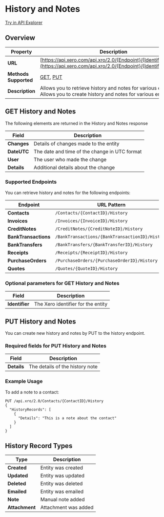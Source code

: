 # History and Notes

[Try in API Explorer](https://api-explorer.xero.com/accounting/historyandnotes)

## Overview

| Property | Description |
|----------|-------------|
| **URL** | [https://api.xero.com/api.xro/2.0/{Endpoint}/{Identifier}/History](https://api.xero.com/api.xro/2.0/{Endpoint}/{Identifier}/History) |
| **Methods Supported** | [GET](#get-historyandnotes), [PUT](#put-historyandnotes) |
| **Description** | Allows you to retrieve history and notes for various entities<br/>Allows you to create history and notes for various entities |

## GET History and Notes

The following elements are returned in the History and Notes response

| Field | Description |
|-------|-------------|
| **Changes** | Details of changes made to the entity |
| **DateUTC** | The date and time of the change in UTC format |
| **User** | The user who made the change |
| **Details** | Additional details about the change |

### Supported Endpoints

You can retrieve history and notes for the following endpoints:

| Endpoint | URL Pattern |
|----------|-------------|
| **Contacts** | `/Contacts/{ContactID}/History` |
| **Invoices** | `/Invoices/{InvoiceID}/History` |
| **CreditNotes** | `/CreditNotes/{CreditNoteID}/History` |
| **BankTransactions** | `/BankTransactions/{BankTransactionID}/History` |
| **BankTransfers** | `/BankTransfers/{BankTransferID}/History` |
| **Receipts** | `/Receipts/{ReceiptID}/History` |
| **PurchaseOrders** | `/PurchaseOrders/{PurchaseOrderID}/History` |
| **Quotes** | `/Quotes/{QuoteID}/History` |

### Optional parameters for GET History and Notes

| Field | Description |
|-------|-------------|
| **Identifier** | The Xero identifier for the entity |

## PUT History and Notes

You can create new history and notes by PUT to the history endpoint.

### Required fields for PUT History and Notes

| Field | Description |
|-------|-------------|
| **Details** | The details of the history note |

### Example Usage

To add a note to a contact:

```
PUT /api.xro/2.0/Contacts/{ContactID}/History
{
  "HistoryRecords": [
    {
      "Details": "This is a note about the contact"
    }
  ]
}
```

## History Record Types

| Type | Description |
|------|-------------|
| **Created** | Entity was created |
| **Updated** | Entity was updated |
| **Deleted** | Entity was deleted |
| **Emailed** | Entity was emailed |
| **Note** | Manual note added |
| **Attachment** | Attachment was added |